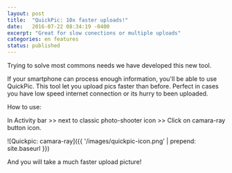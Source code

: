 ```yaml
---
layout: post
title:  "QuickPic: 10x faster uploads!"
date:   2016-07-22 08:34:19 -0400
excerpt: "Great for slow conections or multiple uploads"
categories: en features
status: published
---
```

Trying to solve most commons needs we have developed this new tool.

If your smartphone can process enough information, you'll be able to use QuickPic. This tool let you upload pics faster than before. Perfect in cases you have low speed internet connection or its hurry to been uploaded. 

How to use:

In Activity bar >> next to classic photo-shooter icon  >> Click on camara-ray button icon. 

![Quickpic: camara-ray]({{ '/images/quickpic-icon.png' | prepend: site.baseurl }})

And you will take a much faster upload picture!
